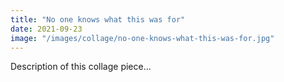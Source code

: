 ```yaml
---
title: "No one knows what this was for"
date: 2021-09-23
image: "/images/collage/no-one-knows-what-this-was-for.jpg"
---
```


Description of this collage piece...